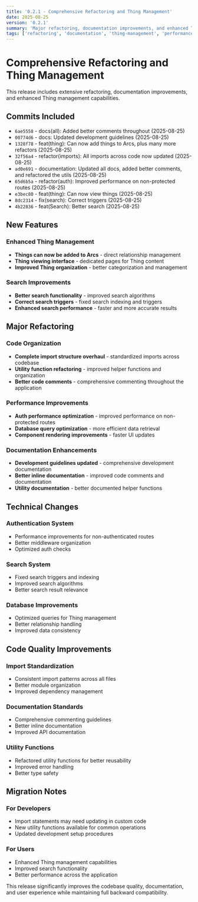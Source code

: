 ```yaml
---
title: '0.2.1 - Comprehensive Refactoring and Thing Management'
date: 2025-08-25
version: '0.2.1'
summary: 'Major refactoring, documentation improvements, and enhanced Thing management system'
tags: ['refactoring', 'documentation', 'thing-management', 'performance']
---
```


# Comprehensive Refactoring and Thing Management

This release includes extensive refactoring, documentation improvements, and enhanced Thing management capabilities.

## Commits Included

- `6ae5558` - docs(all): Added better comments throughout (2025-08-25)
- `00774d6` - docs: Updated development guidelines (2025-08-25)
- `1328f78` - feat(thing): Can now add things to Arcs, plus many more refactors (2025-08-25)
- `32f56a4` - refactor(imports): All imports across code now updated (2025-08-25)
- `ad0e691` - documentation: Updated all docs, added better comments, and refactored the utils (2025-08-25)
- `65d6b5a` - refactor(auth): Improved performance on non-protected routes (2025-08-25)
- `e3bec80` - feat(thing): Can now view things (2025-08-25)
- `8dc2314` - fix(search): Correct triggers (2025-08-25)
- `4b22836` - feat(Search): Better search (2025-08-25)

## New Features

### Enhanced Thing Management

- **Things can now be added to Arcs** - direct relationship management
- **Thing viewing interface** - dedicated pages for Thing content
- **Improved Thing organization** - better categorization and management

### Search Improvements

- **Better search functionality** - improved search algorithms
- **Correct search triggers** - fixed search indexing and triggers
- **Enhanced search performance** - faster and more accurate results

## Major Refactoring

### Code Organization

- **Complete import structure overhaul** - standardized imports across codebase
- **Utility function refactoring** - improved helper functions and organization
- **Better code comments** - comprehensive commenting throughout the application

### Performance Improvements

- **Auth performance optimization** - improved performance on non-protected routes
- **Database query optimization** - more efficient data retrieval
- **Component rendering improvements** - faster UI updates

### Documentation Enhancements

- **Development guidelines updated** - comprehensive development documentation
- **Better inline documentation** - improved code comments and documentation
- **Utility documentation** - better documented helper functions

## Technical Changes

### Authentication System

- Performance improvements for non-authenticated routes
- Better middleware organization
- Optimized auth checks

### Search System

- Fixed search triggers and indexing
- Improved search algorithms
- Better search result relevance

### Database Improvements

- Optimized queries for Thing management
- Better relationship handling
- Improved data consistency

## Code Quality Improvements

### Import Standardization

- Consistent import patterns across all files
- Better module organization
- Improved dependency management

### Documentation Standards

- Comprehensive commenting guidelines
- Better inline documentation
- Improved API documentation

### Utility Functions

- Refactored utility functions for better reusability
- Improved error handling
- Better type safety

## Migration Notes

### For Developers

- Import statements may need updating in custom code
- New utility functions available for common operations
- Updated development setup procedures

### For Users

- Enhanced Thing management capabilities
- Improved search functionality
- Better performance across the application

This release significantly improves the codebase quality, documentation, and user experience while maintaining full backward compatibility.
